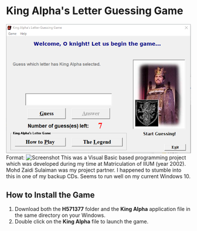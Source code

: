 # King Alpha's Letter Guessing Game
![King Alpha's Letter-Guessing Game screenshot](/images/screenshot.PNG)
Format: ![Screenshot](url)
This was a Visual Basic based programming project which was developed during my time at Matriculation of IIUM (year 2002). Mohd Zaidi Sulaiman was my project partner. I happened to stumble into this in one of my backup CDs. Seems to run well on my current Windows 10.

## How to Install the Game
1. Download both the **H571377** folder and the **King Alpha** application file in the same directory on your Windows.
1. Double click on the **King Alpha** file to launch the game.
